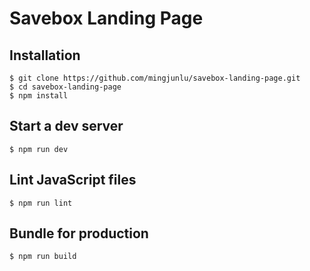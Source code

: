 # Savebox Landing Page

## Installation
```
$ git clone https://github.com/mingjunlu/savebox-landing-page.git
$ cd savebox-landing-page
$ npm install
```

## Start a dev server
```
$ npm run dev
```

## Lint JavaScript files
```
$ npm run lint
```

## Bundle for production
```
$ npm run build
```
